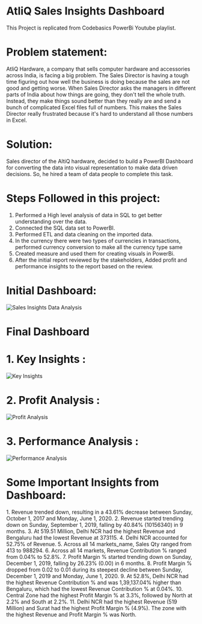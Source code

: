 # AtliQ Sales Insights Dashboard
This Project is replicated from Codebasics PowerBi Youtube playlist.

# Problem statement:
AtliQ Hardware, a company that sells computer hardware and accessories across India, is facing a big problem. The Sales Director is having a tough time figuring out how well the business is doing because the sales are not good and getting worse.
When Sales Director asks the managers in different parts of India about how things are going, they don't tell the whole truth. Instead, they make things sound better than they really are and send a bunch of complicated Excel files full of numbers. This makes the Sales Director really frustrated because it's hard to understand all those numbers in Excel.

# Solution:
Sales director of the AltiQ hardware, decided to build a PowerBI Dashboard for converting the data into visual representation to make data driven decisions. So, he hired a team of data people to complete this task.

# Steps Followed in this project:
1. Performed a High level analysis of data in SQL to get better understanding over the data.
2. Connected the SQL data set to PowerBI.
3. Performed ETL and data cleaning on the imported data.
4. In the currency there were two types of currencies in transactions, performed currency conversion to make all the currency type same
5. Created measure and used them for creating visuals in PowerBi.
6. After the initial report reviewed by the stakeholders, Added profit and performance insights to the report based on the review.

# Initial Dashboard:
![Sales Insights Data Analysis](https://github.com/YogitaSalokhe/AtliQ-Sales-Insights-Analysis/assets/143188442/2a3238ea-03a2-4447-b969-8e6087c220de)

# Final Dashboard
# 1. Key Insights :
![Key Insights](https://github.com/YogitaSalokhe/AtliQ-Sales-Insights-Analysis/assets/143188442/81ae4c47-d884-4844-a686-d57b52dc15bd)
﻿﻿﻿
# 2. Profit Analysis :
![Profit Analysis](https://github.com/YogitaSalokhe/AtliQ-Sales-Insights-Analysis/assets/143188442/3f3ff135-a811-443d-bf22-b38a282a3283)
﻿
# 3. Performance Analysis :
![Performance Analysis](https://github.com/YogitaSalokhe/AtliQ-Sales-Insights-Analysis/assets/143188442/b59182c4-6203-49fb-8134-dc1f75ef0a4a)

# Some Important Insights from Dashboard:
﻿1. Revenue trended down, resulting in a 43.61% decrease between Sunday, October 1, 2017 and Monday, June 1, 2020.﻿﻿
2. ﻿﻿Revenue started trending down on Sunday, September 1, 2019, falling by 40.84% (10156340) in 9 months.﻿﻿﻿
3. ﻿﻿﻿﻿At 519.51 Million, Delhi NCR had the highest Revenue and Bengaluru had the lowest Revenue at 373115.﻿﻿
﻿﻿﻿﻿4. Delhi NCR accounted for 52.75% of Revenue.﻿﻿
5. ﻿﻿﻿﻿Across all 14 markets_name, Sales Qty ranged from 413 to 988294.﻿﻿
﻿﻿﻿﻿6. Across all 14 markets, Revenue Contribution % ranged from 0.04% to 52.8%.﻿﻿
﻿﻿﻿7. Profit Margin % started trending down on Sunday, December 1, 2019, falling by 26.23% (0.00) in 6 months.﻿﻿
﻿﻿﻿8. ﻿Profit Margin % dropped from 0.02 to 0.01 during its steepest decline between Sunday, December 1, 2019 and Monday, June 1, 2020.﻿﻿
﻿﻿﻿9. At 52.8%, Delhi NCR had the highest Revenue Contribution % and was 1,39,137.04% higher than Bengaluru, which had the lowest Revenue Contribution % at 0.04%.﻿﻿
10. ﻿﻿Central Zone had the highest Profit Margin % at 3.3%, followed by North at 2.2% and South at 2.2%.﻿﻿
11. ﻿﻿﻿Delhi NCR had the highest Revenue (519 Million) and Surat had the highest Profit Margin % (4.9%). The zone with the highest Revenue and Profit Margin % was North.﻿﻿

﻿﻿
﻿
